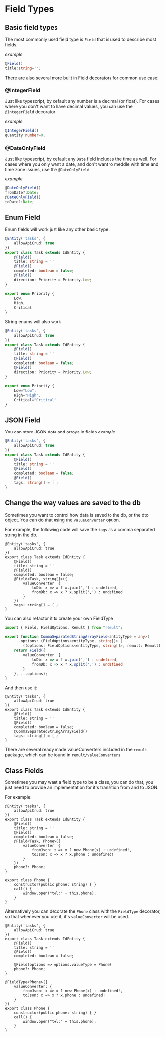 # Field Types
## Basic field types
The most commonly used field type is `Field` that is used to describe most fields.

*example*
```ts
@Field()
title:string='';
```

There are also several more built in Field decorators for common use case:
### @IntegerField
Just like typescript, by default any number is a decimal (or float). 
For cases where you don't want to have decimal values, you can use the `@IntegerField` decorator

*example*
```ts
@IntegerField()
quantity:number=0;
```

### @DateOnlyField
Just like typescript, by default any `Date` field includes the time as well.
For cases where you only want a date, and don't want to meddle with time and time zone issues, use the `@DateOnlyField`

*example*
```ts
@DateOnlyField()
fromDate?:Date;
@DateOnlyField()
toDate?:Date;
```

## Enum Field
Enum fields will work just like any other basic type.
```ts
@Entity('tasks', {
    allowApiCrud: true
})
export class Task extends IdEntity {
    @Field()
    title: string = '';
    @Field()
    completed: boolean = false;
    @Field()
    direction: Priority = Priority.Low;
}

export enum Priority {
    Low,
    High,
    Critical
}
```
String enums will also work

```ts
@Entity('tasks', {
    allowApiCrud: true
})
export class Task extends IdEntity {
    @Field()
    title: string = '';
    @Field()
    completed: boolean = false;
    @Field()
    direction: Priority = Priority.Low;
}

export enum Priority {
    Low="Low",
    High="High",
    Critical="Critical"
}
```

## JSON Field
You can store JSON data and arrays in fields
*example*
```ts
@Entity('tasks', {
    allowApiCrud: true
})
export class Task extends IdEntity {
    @Field()
    title: string = '';
    @Field()
    completed: boolean = false;
    @Field()
    tags: string[] = [];
}
```

## Change the way values are saved to the db
Sometimes you want to control how data is saved to the db, or the dto object.
You can do that using the `valueConverter` option.

For example, the following code will save the `tags` as a comma separated string in the db.
```ts{9-15}
@Entity('tasks', {
    allowApiCrud: true
})
export class Task extends IdEntity {
    @Field()
    title: string = '';
    @Field()
    completed: boolean = false;
    @Field<Task, string[]>({
        valueConverter: {
            toDb: x => x ? x.join(',') : undefined,
            fromDb: x => x ? x.split(',') : undefined
        }
    })
    tags: string[] = [];
}
```

You can also refactor it to create your own FieldType

```ts
import { Field, FieldOptions, Remult } from "remult";

export function CommaSeparatedStringArrayField<entityType = any>(
    ...options: (FieldOptions<entityType, string[]> |
        ((options: FieldOptions<entityType, string[]>, remult: Remult) => void))[]) {
    return Field({
        valueConverter: {
            toDb: x => x ? x.join(',') : undefined,
            fromDb: x => x ? x.split(',') : undefined
        }
    }, ...options);
}
```
And then use it:
```ts{9}
@Entity('tasks', {
    allowApiCrud: true
})
export class Task extends IdEntity {
    @Field()
    title: string = '';
    @Field()
    completed: boolean = false;
    @CommaSeparatedStringArrayField()
    tags: string[] = [];
}
```

There are several ready made valueConverters included in the `remult` package, which can be found in `remult/valueConverters`

## Class Fields
Sometimes you may want a field type to be a class, you can do that, you just need to provide an implementation for it's transition from and to JSON.

For example:
```ts{9-30}
@Entity('tasks', {
    allowApiCrud: true
})
export class Task extends IdEntity {
    @Field()
    title: string = '';
    @Field()
    completed: boolean = false;
    @Field<Task, Phone>({
        valueConverter: {
            fromJson: x => x ? new Phone(x) : undefined!,
            toJson: x => x ? x.phone : undefined!
        }
    })
    phone?: Phone;
}

export class Phone {
    constructor(public phone: string) { }
    call() {
        window.open("tel:" + this.phone);
    }
}
```

Alternatively you can decorate the `Phone` class with the `FieldType` decorator, so that whenever you use it, it's `valueConverter` will be used.
```ts{10,14-19}
@Entity('tasks', {
    allowApiCrud: true
})
export class Task extends IdEntity {
    @Field()
    title: string = '';
    @Field()
    completed: boolean = false;

    @Field(options => options.valueType = Phone)
    phone?: Phone;
}

@FieldType<Phone>({
    valueConverter: {
        fromJson: x => x ? new Phone(x) : undefined!,
        toJson: x => x ? x.phone : undefined!
    }
})
export class Phone {
    constructor(public phone: string) { }
    call() {
        window.open("tel:" + this.phone);
    }
}
```